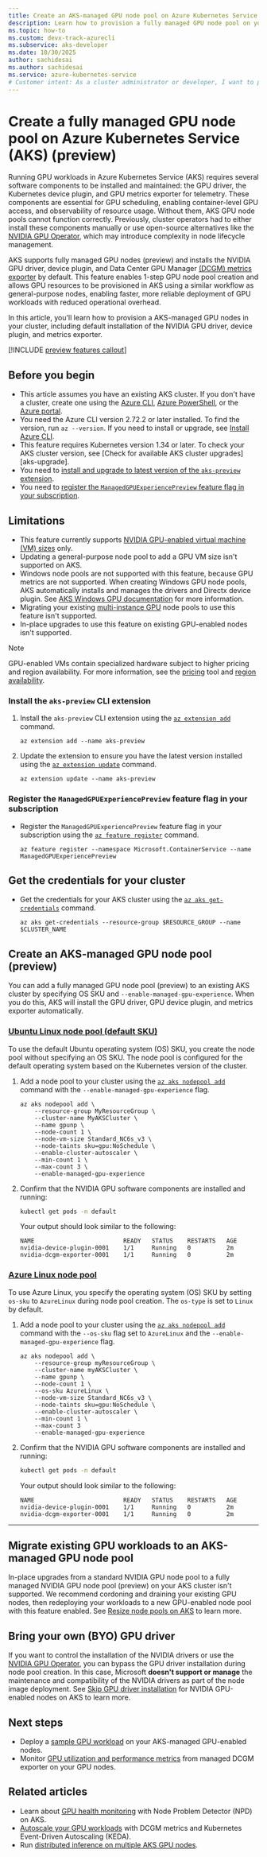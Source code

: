 ```yaml
---
title: Create an AKS-managed GPU node pool on Azure Kubernetes Service (AKS)
description: Learn how to provision a fully managed GPU node pool on your new or existing cluster on Azure Kubernetes Service (AKS).
ms.topic: how-to
ms.custom: devx-track-azurecli
ms.subservice: aks-developer
ms.date: 10/30/2025
author: sachidesai
ms.author: sachidesai
ms.service: azure-kubernetes-service
# Customer intent: As a cluster administrator or developer, I want to provision an Azure Kubernetes Service (AKS) cluster with GPU-enabled node pools, without deploying or managing the fundamental GPU software and observability components myself.
---
```


# Create a fully managed GPU node pool on Azure Kubernetes Service (AKS) (preview)

Running GPU workloads in Azure Kubernetes Service (AKS) requires several software components to be installed and maintained: the GPU driver, the Kubernetes device plugin, and GPU metrics exporter for telemetry. These components are essential for GPU scheduling, enabling container-level GPU access, and observability of resource usage. Without them, AKS GPU node pools cannot function correctly. Previously, cluster operators had to either install these components manually or use open-source alternatives like the [NVIDIA GPU Operator](./nvidia-gpu-operator.md), which may introduce complexity in node lifecycle management.

AKS supports fully managed GPU nodes (preview) and installs the NVIDIA GPU driver, device plugin, and Data Center GPU Manager [(DCGM) metrics exporter](https://github.com/NVIDIA/dcgm-exporter/tree/main) by default. This feature enables 1-step GPU node pool creation and allows GPU resources to be provisioned in AKS using a similar workflow as general-purpose nodes, enabling faster, more reliable deployment of GPU workloads with reduced operational overhead.

In this article, you'll learn how to provision a AKS-managed GPU nodes in your cluster, including default installation of the NVIDIA GPU driver, device plugin, and metrics exporter.

[!INCLUDE [preview features callout](~/reusable-content/ce-skilling/azure/includes/aks/includes/preview/preview-callout.md)]

## Before you begin

- This article assumes you have an existing AKS cluster. If you don't have a cluster, create one using the [Azure CLI][aks-quickstart-cli], [Azure PowerShell][aks-quickstart-powershell], or the [Azure portal][aks-quickstart-portal].
- You need the Azure CLI version 2.72.2 or later installed. To find the version, run `az --version`. If you need to install or upgrade, see [Install Azure CLI][install-azure-cli].
- This feature requires Kubernetes version 1.34 or later. To check your AKS cluster version, see [Check for available AKS cluster upgrades][aks-upgrade].
- You need to [install and upgrade to latest version of the `aks-preview` extension](#install-the-aks-preview-extension).
- You need to [register the `ManagedGPUExperiencePreview` feature flag in your subscription](#register-the-managedgpuexperiencepreview-feature-flag-in-your-subscription).

## Limitations

- This feature currently supports [NVIDIA GPU-enabled virtual machine (VM) sizes](https://learn.microsoft.com/azure/virtual-machines/sizes/overview?tabs=breakdownseries%2Cgeneralsizelist%2Ccomputesizelist%2Cmemorysizelist%2Cstoragesizelist%2Cgpusizelist%2Cfpgasizelist%2Chpcsizelist#gpu-accelerated) only.
- Updating a general-purpose node pool to add a GPU VM size isn't supported on AKS.
- Windows node pools are not supported with this feature, because GPU metrics are not supported. When creating Windows GPU node pools, AKS automatically installs and manages the drivers and Directx device plugin. See [AKS Windows GPU documentation](./use-windows-gpu.md) for more information.
- Migrating your existing [multi-instance GPU](./gpu-multi-instance.md) node pools to use this feature isn't supported.
- In-place upgrades to use this feature on existing GPU-enabled nodes isn't supported.

> [!NOTE]
> GPU-enabled VMs contain specialized hardware subject to higher pricing and region availability. For more information, see the [pricing][azure-pricing] tool and [region availability][azure-availability].

### Install the `aks-preview` CLI extension

1. Install the `aks-preview` CLI extension using the [`az extension add`][az-extension-add] command.

    ```azurecli-interactive
    az extension add --name aks-preview
    ```

1. Update the extension to ensure you have the latest version installed using the [`az extension update`][az-extension-update] command.

    ```azurecli-interactive
    az extension update --name aks-preview
    ```

### Register the `ManagedGPUExperiencePreview` feature flag in your subscription

- Register the `ManagedGPUExperiencePreview` feature flag in your subscription using the [`az feature register`][az-feature-register] command.

    ```azurecli-interactive
    az feature register --namespace Microsoft.ContainerService --name ManagedGPUExperiencePreview
    ```

## Get the credentials for your cluster

- Get the credentials for your AKS cluster using the [`az aks get-credentials`][az-aks-get-credentials] command.

    ```azurecli-interactive
    az aks get-credentials --resource-group $RESOURCE_GROUP --name $CLUSTER_NAME
    ```

## Create an AKS-managed GPU node pool (preview)

You can add a fully managed GPU node pool (preview) to an existing AKS cluster by specifying OS SKU and `--enable-managed-gpu-experience`. When you do this, AKS will install the GPU driver, GPU device plugin, and metrics exporter automatically.

### [Ubuntu Linux node pool (default SKU)](#tab/add-ubuntu-gpu-node-pool)

To use the default Ubuntu operating system (OS) SKU, you create the node pool without specifying an OS SKU. The node pool is configured for the default operating system based on the Kubernetes version of the cluster.

1. Add a node pool to your cluster using the [`az aks nodepool add`][az-aks-nodepool-add] command with the `--enable-managed-gpu-experience` flag.

    ```azurecli-interactive
    az aks nodepool add \
        --resource‐group MyResourceGroup \
        --cluster‐name MyAKSCluster \
        --name gpunp \
        --node‐count 1 \
        --node‐vm‐size Standard_NC6s_v3 \
        --node‐taints sku=gpu:NoSchedule \
        --enable‐cluster‐autoscaler \
        --min‐count 1 \
        --max‐count 3 \
        --enable-managed-gpu-experience
    ```

1. Confirm that the NVIDIA GPU software components are installed and running:

    ```bash
    kubectl get pods -n default
    ```

    Your output should look similar to the following:

    ```output
    NAME                         READY   STATUS    RESTARTS   AGE
    nvidia-device-plugin-0001    1/1     Running   0          2m
    nvidia-dcgm-exporter-0001    1/1     Running   0          2m
    ```

### [Azure Linux node pool](#tab/add-azure-linux-gpu-node-pool)

To use Azure Linux, you specify the operating system (OS) SKU by setting `os-sku` to `AzureLinux` during node pool creation. The `os-type` is set to `Linux` by default.

1. Add a node pool to your cluster using the [`az aks nodepool add`][az-aks-nodepool-add] command with the `--os-sku` flag set to `AzureLinux` and the `--enable-managed-gpu-experience` flag.

    ```azurecli-interactive
    az aks nodepool add \
        --resource-group myResourceGroup \
        --cluster-name myAKSCluster \
        --name gpunp \
        --node-count 1 \
        --os-sku AzureLinux \
        --node-vm-size Standard_NC6s_v3 \
        --node-taints sku=gpu:NoSchedule \
        --enable-cluster-autoscaler \
        --min-count 1 \
        --max-count 3
        --enable-managed-gpu-experience
    ```

1. Confirm that the NVIDIA GPU software components are installed and running:

    ```bash
    kubectl get pods -n default
    ```

    Your output should look similar to the following:

    ```output
    NAME                         READY   STATUS    RESTARTS   AGE
    nvidia-device-plugin-0001    1/1     Running   0          2m
    nvidia-dcgm-exporter-0001    1/1     Running   0          2m
    ```

---

## Migrate existing GPU workloads to an AKS-managed GPU node pool

In-place upgrades from a standard NVIDIA GPU node pool to a fully managed NVIDIA GPU node pool (preview) on your AKS cluster isn't supported. We recommend cordoning and draining your existing GPU nodes, then redeploying your workloads to a new GPU-enabled node pool with this feature enabled. See [Resize node pools on AKS](./resize-node-pool.md) to learn more.

## Bring your own (BYO) GPU driver

If you want to control the installation of the NVIDIA drivers or use the [NVIDIA GPU Operator](https://docs.nvidia.com/datacenter/cloud-native/gpu-operator/latest/getting-started.html), you can bypass the GPU driver installation during node pool creation. In this case, Microsoft **doesn't support or manage** the maintenance and compatibility of the NVIDIA drivers as part of the node image deployment. See [Skip GPU driver installation](./use-nvidia-gpu.md#skip-gpu-driver-installation) for NVIDIA GPU-enabled nodes on AKS to learn more.

## Next steps

- Deploy a [sample GPU workload](./use-nvidia-gpu.md#run-a-gpu-enabled-workload) on your AKS-managed GPU-enabled nodes.
- Monitor [GPU utilization and performance metrics](./monitor-gpu-metrics.md) from managed DCGM exporter on your GPU nodes.

## Related articles

- Learn about [GPU health monitoring](./gpu-health-monitoring.md) with Node Problem Detector (NPD) on AKS.
- [Autoscale your GPU workloads](./autoscale-gpu-workloads-with-keda.md) with DCGM metrics and Kubernetes Event-Driven Autoscaling (KEDA).
- Run [distributed inference on multiple AKS GPU nodes](https://blog.aks.azure.com/2025/07/08/kaito-inference-with-acstor).

<!-- LINKS - external -->
[kubectl-apply]: https://kubernetes.io/docs/reference/generated/kubectl/kubectl-commands#apply
[kubectl-get]: https://kubernetes.io/docs/reference/generated/kubectl/kubectl-commands#get
[kubectl-describe]: https://kubernetes.io/docs/reference/generated/kubectl/kubectl-commands#describe
[kubectl-logs]: https://kubernetes.io/docs/reference/generated/kubectl/kubectl-commands#logs
[kubectl delete]: https://kubernetes.io/docs/reference/generated/kubectl/kubectl-commands#delete
[kubectl-create]: https://kubernetes.io/docs/reference/generated/kubectl/kubectl-commands#create
[azure-pricing]: https://azure.microsoft.com/pricing/
[azure-availability]: https://azure.microsoft.com/global-infrastructure/services/

<!-- LINKS - internal -->
[az-aks-create]: /cli/azure/aks#az_aks_create
[az-aks-nodepool-update]: /cli/azure/aks/nodepool#az_aks_nodepool_update
[az-aks-nodepool-add]: /cli/azure/aks/nodepool#az_aks_nodepool_add
[az-aks-get-credentials]: /cli/azure/aks#az_aks_get_credentials
[aks-quickstart-cli]: ./learn/quick-kubernetes-deploy-cli.md
[aks-quickstart-portal]: ./learn/quick-kubernetes-deploy-portal.md
[aks-quickstart-powershell]: ./learn/quick-kubernetes-deploy-powershell.md
[gpu-skus]: /azure/virtual-machines/sizes-gpu
[install-azure-cli]: /cli/azure/install-azure-cli
[nvidia-gpu-operator]: nvidia-gpu-operator.md
[az-provider-register]: /cli/azure/provider#az-provider-register
[az-feature-register]: /cli/azure/feature#az-feature-register
[az-feature-show]: /cli/azure/feature#az-feature-show
[az-extension-add]: /cli/azure/extension#az-extension-add
[az-extension-update]: /cli/azure/extension#az-extension-update
